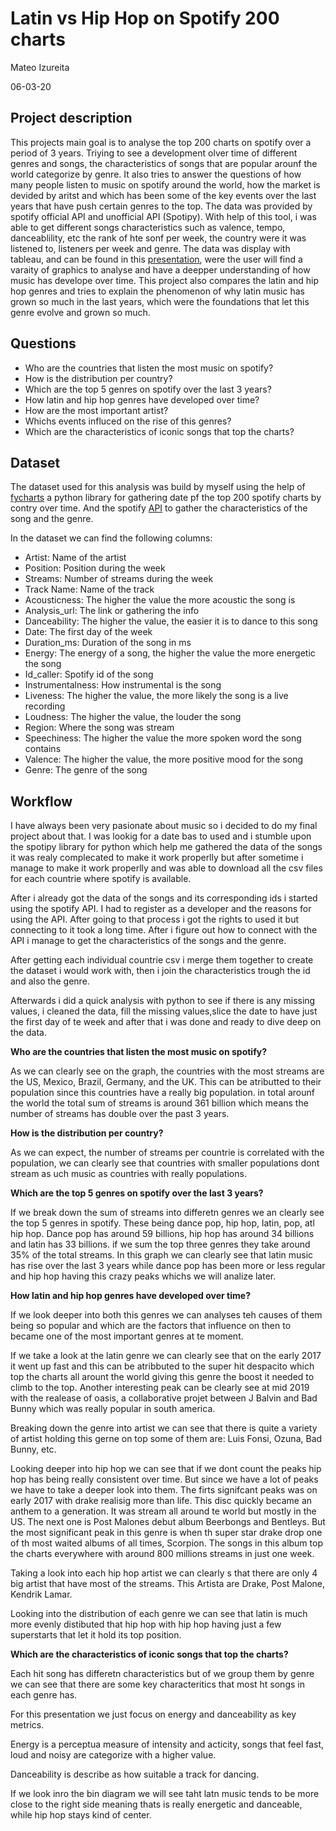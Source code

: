 # Latin vs Hip Hop on Spotify 200 charts

Mateo Izureita

06-03-20

## Project description

This projects main goal is to analyse the top 200 charts on spotify over a period of 3 years. Triying to see a development olver time of different genres and songs, the characteristics of songs that are popular arounf the world categorize by genre. It also tries to answer the questions of how many people listen to music on spotify around the world, how the market is devided by aritst and which has been some of the key events over the last years that have push certain genres to the top. The data was provided by spotify official API and unofficial API (Spotipy). With help of this tool, i was able to get different songs characteristics such as valence, tempo, danceablility, etc the rank of hte sonf per week, the country were it was listened to, listeners per week and genre. The data was display with tableau, and can be found in this [presentation](https://public.tableau.com/profile/izurieta.mateo#!/vizhome/LatinvsHipHopSpotify200charts/finalpresentation), were the user will find a varaity of graphics to analyse and have a deepper understanding of how music has develope over time. This project also compares the latin and hip hop genres and tries to explain the phenomenon of why latin music has grown so much in the last years, which were the foundations that let this genre evolve and grown so much.

## Questions

- Who are the countries that listen the most music on spotify?
- How is the distribution per country?
- Which are the top 5 genres on spotify over the last 3 years?
- How latin and hip hop genres have developed over time?
- How are the most important artist?
- Whichs events influced on the rise of this genres?
- Which are the characteristics of iconic songs that top the charts?

## Dataset

The dataset used for this analysis was build by myself using the help of [fycharts](https://github.com/kelvingakuo/fycharts?fbclid=IwAR3BPolR97WzwzMjjAsRAmVoU82K6nA_y3PJwsIOxj06ociWkPDmiMOPeHM) a python library for gathering date pf the top 200 spotify charts by contry over time. And the spotify [API](https://developer.spotify.com/documentation/web-api/) to gather the characteristics of the song and the genre. 


In the dataset we can find the following columns:

- Artist: Name of the artist
- Position: Position during the week
- Streams: Number of streams during the week
- Track Name: Name of the track
- Acousticness: The higher the value the more acoustic the song is
- Analysis_url: The link or gathering the info
- Danceability: The higher the value, the easier it is to dance to this song
- Date: The first day of the week
- Duration_ms: Duration of the song in ms
- Energy: The energy of a song, the higher the value the more energetic the song
- Id_caller: Spotify id of the song
- Instrumentalness: How instrumental is the song 
- Liveness: The higher the value, the more likely the song is a live recording
- Loudness: The higher the value, the louder the song
- Region: Where the song was stream
- Speechiness: The higher the value the more spoken word the song contains
- Valence: The higher the value, the more positive mood for the song
- Genre: The genre of the song 

## Workflow

I have always been very pasionate about music so i decided to do my final project about that. I was lookig for a date bas to used and i stumble upon the spotipy library for python which help me gathered the data of the songs it was realy complecated to make it work properlly but after sometime i manage to make it work properlly and was able to download all the csv files for each countrie where spotify is available. 

After i already got the data of the songs and its corresponding ids i started using the spotify API. I had to register as a developer and the reasons for using the API. After going to that process i got the rights to used it but connecting to it took a long time. After i figure out how to connect with the API i manage to get the characteristics of the songs and the genre. 

After getting each individual countrie csv i merge them together to create the dataset i would work with, then i join the characteristics trough the id and also the genre. 

Afterwards i did a quick analysis with python to see if there is any missing values, i cleaned the data, fill the missing values,slice the date to have just the first day of te week and after that i was done and ready to dive deep on the data.


**Who are the countries that listen the most music on spotify?**

As we can clearly see on the graph, the countries with the most streams are the US, Mexico, Brazil, Germany, and the UK. This can be atributted to their population since this countries have a really big population. in total arounf the world the total sum of streams is around 361 billion which means the number of streams has double over the past 3 years.

**How is the distribution per country?**

As we can expect, the number of streams per countrie is correlated with the population, we can clearly see that countries with smaller populations dont stream as uch music as countries with really populations.

**Which are the top 5 genres on spotify over the last 3 years?**

If we break down the sum of streams into differetn genres we an clearly see the top 5 genres in spotify. These being dance pop, hip hop, latin, pop, atl hip hop. Dance pop has around 59 billions, hip hop has around 34 billions and latin has 33 billions. if we sum the top three genres they take around 35% of the total streams. In this graph we can clearly see that latin music has rise over the last 3 years while dance pop has been more or less regular and hip hop having this crazy peaks whichs we will analize later.

**How latin and hip hop genres have developed over time?** 

If we look deeper into both this genres we can analyses teh causes of them being so popular and which are the factors that influence on then to became one of the most important genres at te moment.

If we take a look at the latin genre we can clearly see that on the early 2017 it went up fast and this can be atribbuted to the super hit despacito which top the charts all arount the world giving this genre the boost it needed to climb to the top. Another interesting peak can be clearly see at mid 2019 with the realease of oasis, a collaborative projet between J Balvin and Bad Bunny which was really popular in south america.

Breaking down the genre into artist we can see that there is quite a variety of artist holding this gerne on top some of them are: Luis Fonsi, Ozuna, Bad Bunny, etc. 




Looking deeper into hip hop we can see that if we dont count the peaks hip hop has being really consistent over time. But since we have a lot of peaks we have to take a deeper look into them. The firts signifcant peaks was on early 2017 with drake realisig more than life. This disc quickly became an anthem to a generation. It was stream all around te world but mostly in the US. The next one is Post Malones debut album Beerbongs and Bentleys. But the most significant peak in this genre is when th super star drake drop one of th most waited albums of all times, Scorpion. The songs in this album top the charts everywhere with around 800 millions streams in just one week.

Taking a look into each hip hop artist we can clearly s that there are only 4 big artist that have most of the streams. This Artista are Drake, Post Malone, Kendrik Lamar.

Looking into the distribution of each genre we can see that latin is much more evenly distibuted that hip hop with hip hop having just a few superstarts that let it hold its top position.

**Which are the characteristics of iconic songs that top the charts?**

Each hit song has differetn characteristics but of we group them by genre we can see that there are some key characteritics that most ht songs in each genre has.

For this presentation we just focus on energy and danceability as key metrics.

Energy is a perceptua measure of intensity and acticity, songs that feel fast, loud and noisy are categorize with a higher value.

Danceability is describe as how suitable a track for dancing.

If we look inro the bin diagram we will see taht latn music tends to be more close to the right side meaning thats is really energetic and danceable, while hip hop stays kind of center.



















